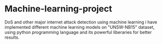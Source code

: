 # Machine-learning-project
DoS  and other major internet attack detection using machine learning
i have implemented different machine learning models on "UNSW-NB15" dataset, using python programming language and its powerful liberaries for better results.

